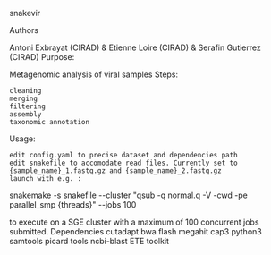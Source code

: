 snakevir

Authors

Antoni Exbrayat (CIRAD) & Etienne Loire (CIRAD) & Serafin Gutierrez (CIRAD)
Purpose:

Metagenomic analysis of viral samples
Steps:

    cleaning
    merging
    filtering
    assembly
    taxonomic annotation

Usage:

    edit config.yaml to precise dataset and dependencies path
    edit snakefile to accomodate read files. Currently set to {sample_name}_1.fastq.gz and {sample_name}_2.fastq.gz
    launch with e.g. :

snakemake -s snakefile --cluster "qsub -q normal.q -V -cwd -pe parallel_smp {threads}" --jobs 100

to execute on a SGE cluster with a maximum of 100 concurrent jobs submitted.
Dependencies
    cutadapt
    bwa
    flash
    megahit
    cap3
    python3
    samtools
    picard tools
    ncbi-blast
    ETE toolkit
